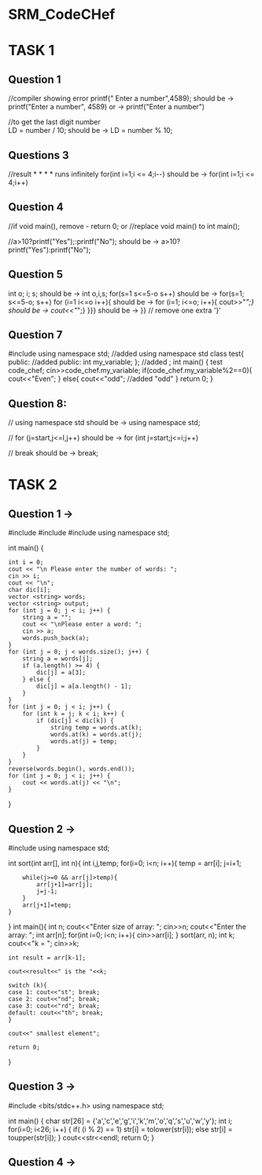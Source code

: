 # SRM_CodeCHef

# TASK 1

## Question 1

//compiler showing error
printf(" Enter a number",4589); should be
	-> printf("Enter a number", 4589) or
	-> printf("Enter a number")

//to get the last digit number	
LD = number / 10; should be -> LD = number % 10;


## Questions 3

//result * * * * runs infinitely
for(int i=1;i <= 4;i--) should be 
	->  for(int i=1;i <= 4;i++)

## Question 4

//if void main(), remove - return 0;
	or
//replace void main() to int main();

//a>10?printf("Yes");:printf("No"); should be ->
  a>10?printf("Yes"):printf("No");

## Question 5

int o; i; s; should be -> int o,i,s;
for(s=1 s<=5-o s++) should be -> for(s=1; s<=5-o; s++)
for (i=1 i<=o i++){ should be -> for (i=1; i<=o; i++){
cout>>"*";} should be -> cout<<"*";}
}}} should be -> }} // remove one extra '}'

## Question 7

#include <iostream>
using namespace std;	//added using namespace std
class test{
public:			//added public:
int my_variable;
};			//added ;
int main() {
test code_chef;
cin>>code_chef.my_variable;
if(code_chef.my_variable%2==0){
cout<<"Even";
}
else{
cout<<"odd";		//added "odd"
}
return 0;
}

## Question 8:

// using namespace std 
	should be 
-> using namespace std;

// for (j=start,j<=I,j++)
	should be
-> for (int j=start;j<=i;j++)

// break
	should be
-> break;




# TASK 2

## Question 1 ->

#include <iostream>
#include <vector>
#include <algorithm>
using namespace std;
	
int main() {

	int i = 0;
	cout << "\n Please enter the number of words: ";
	cin >> i;
	cout << "\n";
	char dic[i];
	vector <string> words;
	vector <string> output;
	for (int j = 0; j < i; j++) {
		string a = "";
		cout << "\nPlease enter a word: ";
		cin >> a;
		words.push_back(a);
	}
	for (int j = 0; j < words.size(); j++) {
		string a = words[j];
		if (a.length() >= 4) {
			dic[j] = a[3];
		} else {
			dic[j] = a[a.length() - 1];
		}
	}
	for (int j = 0; j < i; j++) {
		for (int k = j; k < i; k++) {
			if (dic[j] < dic[k]) {
				string temp = words.at(k);
				words.at(k) = words.at(j);
				words.at(j) = temp;
			}
		}
	}
	reverse(words.begin(), words.end());
	for (int j = 0; j < i; j++) {
		cout << words.at(j) << "\n";
	}

}

## Question 2 ->

#include <iostream>
using namespace std;

int sort(int arr[], int n){
	int i,j,temp;
	for(i=0; i<n; i++){
		temp = arr[i];
		j=i+1;

		while(j>=0 && arr[j]>temp){
			arr[j+1]=arr[j];
			j=j-1;
		}
		arr[j+1]=temp;
	}
}
int main(){
	int n;
	cout<<"Enter size of array: ";
	cin>>n;
	cout<<"Enter the array: ";
	int arr[n];
	for(int i=0; i<n; i++){
		cin>>arr[i];
	}
	sort(arr, n);
	int k;
	cout<<"k = ";
	cin>>k;

	int result = arr[k-1];

	cout<<result<<" is the "<<k;

	switch (k){
    case 1: cout<<"st"; break;
    case 2: cout<<"nd"; break;
    case 3: cout<<"rd"; break;
    default: cout<<"th"; break;
	}

	cout<<" smallest element";

	return 0;
}

## Question 3 ->

#include <bits/stdc++.h>
using namespace std;

int main()
{
    char str[26] = {'a','c','e','g','i','k','m','o','q','s','u','w','y'};
    int i;
    for(i=0; i<26; i++)
    {
        if( (i % 2) == 1)
            str[i] = tolower(str[i]);
        else
            str[i] = toupper(str[i]);
    }
     cout<<str<<endl;
    return 0;
}

## Question 4 ->

